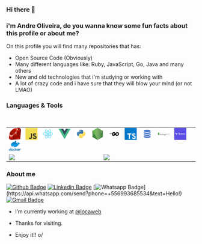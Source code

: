 ### Hi there 👋
### i'm Andre Oliveira, do you wanna know some fun facts about this profile or about me?

On this profile you will find many repositories that has:

- Open Source Code (Obviously)
- Many different languages like: Ruby, JavaScript, Go, Java and many others
- New and old technologies that i'm studying or working with
- A lot of crazy code and i have sure that they will blow your mind (or not LMAO)

### Languages & Tools

<br />

<table>
<tr>
  <td colspan="2">
    <a href="https://oliveira-andre.dev">
      <img align="left" style="padding-right: 12px" alt="Ruby" width="32px" src="https://github.com/github/explore/raw/master/topics/ruby/ruby.png" />
      <img align="left" style="padding-right: 12px" alt="JavaScript" width="32px" src="https://github.com/github/explore/raw/master/topics/javascript/javascript.png" />
      <img align="left" style="padding-right: 12px" alt="React" width="32px" src="https://github.com/github/explore/raw/master/topics/react/react.png" />
      <img align="left" style="padding-right: 12px" alt="Vue" width="32px" src="https://github.com/github/explore/raw/master/topics/vue/vue.png" />
      <img align="left" style="padding-right: 12px" alt="Python" width="32px" src="https://github.com/github/explore/raw/master/topics/python/python.png" />
      <img align="left" style="padding-right: 12px" alt="NodeJS" width="32px" src="https://github.com/github/explore/raw/master/topics/nodejs/nodejs.png" />
      <img align="left" style="padding-right: 12px" alt="Go" width="32px" src="https://github.com/github/explore/raw/master/topics/go/go.png" />
      <img align="left" style="padding-right: 12px" alt="TypeScript" width="32px" src="https://github.com/github/explore/raw/master/topics/typescript/typescript.png" />
      <img align="left" style="padding-right: 12px" alt="SQL" width="32px" src="https://github.com/github/explore/raw/master/topics/sql/sql.png" />
      <img align="left" style="padding-right: 12px" alt="MongoDB" width="32px" src="https://github.com/github/explore/raw/master/topics/mongodb/mongodb.png" />
      <img align="left" style="padding-right: 12px" alt="Terraform" width="32px" src="https://github.com/github/explore/raw/master/topics/terraform/terraform.png" />
      <img align="left" style="padding-right: 12px" alt="Docker" width="32px" src="https://github.com/github/explore/raw/master/topics/docker/docker.png" />
    </a>
  </td>
</tr>
  <tr>
    <td>
      <a href="https://github-readme-stats.vercel.app/api?username=oliveira-andre&theme=dracula&show_icons=true">
        <img align="left" src="https://github-readme-stats.vercel.app/api?username=oliveira-andre&show_icons=true&theme=dracula" />
      </a>
    </td>
    <td>
      <a href="https://github-readme-stats.vercel.app/api/top-langs/?username=oliveira-andre&theme=dracula&hide=html">
        <img align="left" src="https://github-readme-stats.vercel.app/api/top-langs/?username=oliveira-andre&layout=compact&theme=dracula&hide=html" />
      </a>
    </td>
  </tr>
</table>

### About me

[![Github Badge](https://img.shields.io/badge/-Github-000?style=flat-square&logo=Github&logoColor=white&link=https://github.com/oliveira-andre)](https://github.com/oliveira-andre)
[![Linkedin Badge](https://img.shields.io/badge/-LinkedIn-blue?style=flat-square&logo=Linkedin&logoColor=white&link=https://www.linkedin.com/in/andre-oliveira-5b9631135/)](https://www.linkedin.com/in/andre-oliveira-5b9631135/)
[![Whatsapp Badge](https://img.shields.io/badge/-Whatsapp-4CA143?style=flat-square&labelColor=4CA143&logo=whatsapp&logoColor=white&link=https://api.whatsapp.com/send?phone=+556993685534text=Hello!)](https://api.whatsapp.com/send?phone=+556993685534&text=Hello!)
[![Gmail Badge](https://img.shields.io/badge/-Gmail-c14438?style=flat-square&logo=Gmail&logoColor=white&link=mailto:seu_email)](mailto:andreoliveirar2d2@gmail.com)


- I’m currently working at [@locaweb](http://github.com/locaweb)

- Thanks for visiting. 
- Enjoy it!! o/

